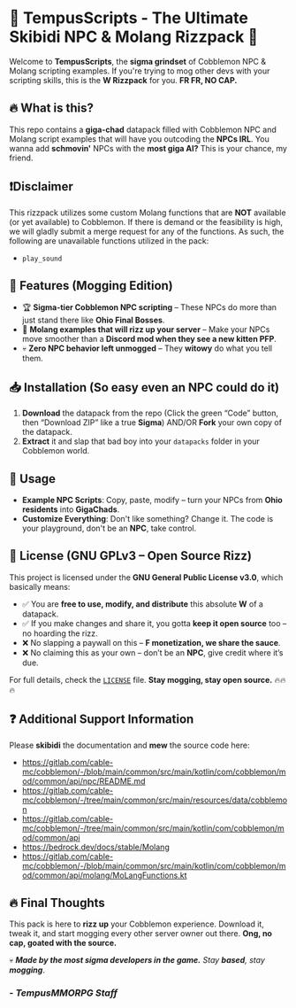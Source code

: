 # 💯 TempusScripts - The Ultimate Skibidi NPC & Molang Rizzpack 💯  

Welcome to **TempusScripts**, the **sigma grindset** of Cobblemon NPC & Molang scripting examples. If you're trying to mog other devs with your scripting skills, this is the **W Rizzpack** for you. **FR FR, NO CAP.**

## 🔥 What is this?  
This repo contains a **giga-chad** datapack filled with Cobblemon NPC and Molang script examples that will have you outcoding the **NPCs IRL**. You wanna add **schmovin'** NPCs with the **most giga AI?** This is your chance, my friend.

## ❗Disclaimer
This rizzpack utilizes some custom Molang functions that are **NOT** available (or yet available) to Cobblemon. If there is demand or the feasibility is high, we will gladly submit a merge request for any of the functions. As such, the following are unavailable functions utilized in the pack:
- `play_sound`

## 📜 Features (Mogging Edition)  
- 🏆 **Sigma-tier Cobblemon NPC scripting** – These NPCs do more than just stand there like **Ohio Final Bosses**.  
- 🧠 **Molang examples that will rizz up your server** – Make your NPCs move smoother than a **Discord mod when they see a new kitten PFP**.
- 💀 **Zero NPC behavior left unmogged** – They **witowy** do what you tell them.

## 📥 Installation (So easy even an NPC could do it)  
1. **Download** the datapack from the repo (Click the green “Code” button, then “Download ZIP” like a true **Sigma**) AND/OR **Fork** your own copy of the datapack.
2. **Extract** it and slap that bad boy into your `datapacks` folder in your Cobblemon world.

## 🔧 Usage 
- **Example NPC Scripts**: Copy, paste, modify – turn your NPCs from **Ohio residents** into **GigaChads**.
- **Customize Everything**: Don't like something? Change it. The code is your playground, don't be an **NPC**, take control.

## 📜 License (GNU GPLv3 – Open Source Rizz)  
This project is licensed under the **GNU General Public License v3.0**, which basically means:  

- ✅ You are **free to use, modify, and distribute** this absolute **W** of a datapack.  
- ✅ If you make changes and share it, you gotta **keep it open source** too – no hoarding the rizz.  
- ❌ No slapping a paywall on this – **F monetization, we share the sauce**.  
- ❌ No claiming this as your own – don’t be an **NPC**, give credit where it’s due.  

For full details, check the [`LICENSE`](LICENSE) file. **Stay mogging, stay open source.** 🔥🔥🔥

## ❓ Additional Support Information
Please **skibidi** the documentation and **mew** the source code here:
- https://gitlab.com/cable-mc/cobblemon/-/blob/main/common/src/main/kotlin/com/cobblemon/mod/common/api/npc/README.md
- https://gitlab.com/cable-mc/cobblemon/-/tree/main/common/src/main/resources/data/cobblemon
- https://gitlab.com/cable-mc/cobblemon/-/tree/main/common/src/main/kotlin/com/cobblemon/mod/common/api
- https://bedrock.dev/docs/stable/Molang
- https://gitlab.com/cable-mc/cobblemon/-/blob/main/common/src/main/kotlin/com/cobblemon/mod/common/api/molang/MoLangFunctions.kt

## 🔥 Final Thoughts  
This pack is here to **rizz up** your Cobblemon experience. Download it, tweak it, and start mogging every other server owner out there. **Ong, no cap, goated with the source.**

💀 ***Made by the most sigma developers in the game.** Stay **based**, stay **mogging***.

### - *TempusMMORPG Staff*
